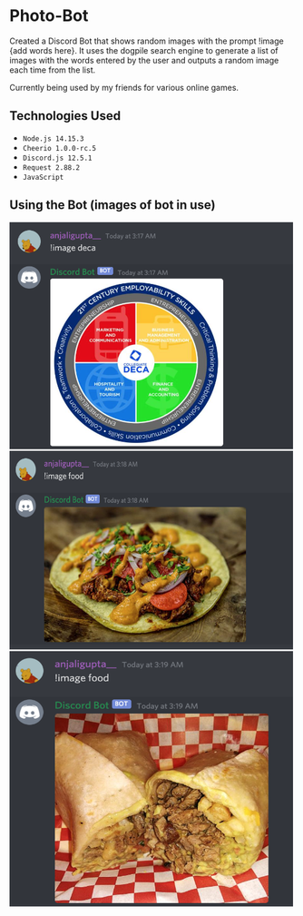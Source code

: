# Photo-Bot
Created a Discord Bot that shows random images with the prompt !image {add words here}. It uses the dogpile search engine to generate a list of images with the words entered by the user and outputs a random image each time from the list.

Currently being used by my friends for various online games.

## Technologies Used
- `Node.js 14.15.3`
- `Cheerio 1.0.0-rc.5`
- `Discord.js 12.5.1`
- `Request 2.88.2`
- `JavaScript`

## Using the Bot (images of bot in use)
<img src="pictures-of-bot/deca.png" alt="alt text" width="500" height="400">
<img src="pictures-of-bot/food.png" alt="alt text" width="500" height="350">
<img src="pictures-of-bot/food2.png" alt="alt text" width="500" height="450">

